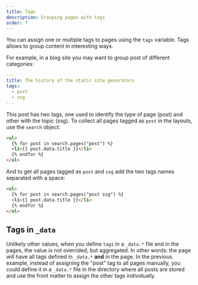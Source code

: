 ```yaml
---
title: Tags
description: Grouping pages with tags
order: 7
---
```


You can assign one or multiple tags to pages using the `tags` variable. Tags
allows to group content in interesting ways.

For example, in a blog site you may want to group post of different categories:

```yaml
---
title: The history of the static site generators
tags:
  - post
  - ssg
---
```

This post has two tags, one used to identify the type of page (post) and other
with the topic (ssg). To collect all pages tagged as `post` in the layouts, use
the `search` object:

```html
<ul>
  {% for post in search.pages("post") %}
  <li>{{ post.data.title }}</li>
  {% endfor %}
</ul>
```

And to get all pages tagged as `post` and `ssg` add the two tags names separated
with a space:

```html
<ul>
  {% for post in search.pages("post ssg") %}
  <li>{{ post.data.title }}</li>
  {% endfor %}
</ul>
```

## Tags in `_data`

Unlikely other values, when you define `tags` in a `_data.*` file and in the
pages, the value is not overrided, but aggregated. In other words: the page will
have all tags defined in `_data.*` **and** in the page. In the previous example,
instead of assigning the "post" tag to all pages manually, you could define it
in a `_data.*` file in the directory where all posts are stored and use the
front matter to assign the other tags individually.
